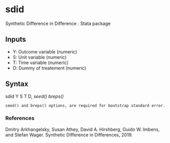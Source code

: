 # sdid
Synthetic Difference in Difference :  Stata package

## Inputs
+ Y: Outcome variable (numeric)
+ S: Unit variable (numeric)
+ T: Time variable (numeric)
+ D: Dummy of treatement (numeric)

## Syntax
sdid Y S T D, *seed() breps()*

```
seed() and breps() options, are required for bootstrap standard error.
```

### References
Dmitry Arkhangelsky, Susan Athey, David A. Hirshberg, Guido W. Imbens, and Stefan Wager. Synthetic Difference in Differences, 2019.
